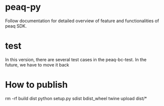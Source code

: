 # peaq-py
Follow documentation for detailed overview of feature and functionalities of peaq SDK.

# test
In this version, there are several test cases in the peaq-bc-test. In the future, we have to move it back


# How to publish
rm -rf build dist
python setup.py sdist bdist_wheel
twine upload dist/*
